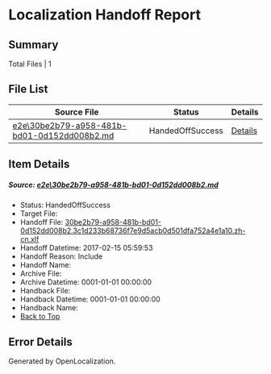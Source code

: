 # <a name='report-top'></a> Localization Handoff Report

## Summary
 Total Files | 1

## File List
 Source File | Status | Details 
 ----------- | ------ | ------- 
 [e2e\30be2b79-a958-481b-bd01-0d152dd008b2.md](https://github.com/OpenLocalizationTestOrg/ol-test0/blob/6e63781048f818236af18dec68c085bb5da30f8a/e2e/30be2b79-a958-481b-bd01-0d152dd008b2.md) | HandedOffSuccess | [Details](#aeb11f2cec78e276a6b4d0e1988627c6f92ccc231)

## Item Details
##### <a name='aeb11f2cec78e276a6b4d0e1988627c6f92ccc231'></a> Source: [e2e\30be2b79-a958-481b-bd01-0d152dd008b2.md](https://github.com/OpenLocalizationTestOrg/ol-test0/blob/6e63781048f818236af18dec68c085bb5da30f8a/e2e/30be2b79-a958-481b-bd01-0d152dd008b2.md)
* Status: HandedOffSuccess
* Target File: 
* Handoff File: [30be2b79-a958-481b-bd01-0d152dd008b2.3c1d233b68736f7e9d5acb0d501dfa752a4e1a10.zh-cn.xlf](https://github.com/OpenLocalizationTestOrg/ol-test0-handoff/blob/e4452837dcb762700a2371a1a3f9e72578a32338/ol-handoff/OpenLocalizationTestOrg/ol-test0-zhcn/shujia/ht/30be2b79-a958-481b-bd01-0d152dd008b2.3c1d233b68736f7e9d5acb0d501dfa752a4e1a10.zh-cn.xlf)
* Handoff Datetime: 2017-02-15 05:59:53
* Handoff Reason: Include
* Handoff Name: 
* Archive File: 
* Archive Datetime: 0001-01-01 00:00:00
* Handback File: 
* Handback Datetime: 0001-01-01 00:00:00
* Handback Name: 
* [Back to Top](#report-top)


## Error Details

Generated by OpenLocalization.
